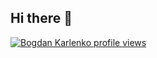 ## Hi there 👋

[![Bogdan Karlenko profile views](https://u8views.com/api/v1/github/profiles/30104759/views/day-week-month-total-count.svg)](https://u8views.com/github/bogdan-karlenko)

<!--
**bogdan-karlenko/bogdan-karlenko** is a ✨ _special_ ✨ repository because its `README.md` (this file) appears on your GitHub profile.

Here are some ideas to get you started:

- 🔭 I’m currently working on ...
- 🌱 I’m currently learning ...
- 👯 I’m looking to collaborate on ...
- 🤔 I’m looking for help with ...
- 💬 Ask me about ...
- 📫 How to reach me: ...
- 😄 Pronouns: ...
- ⚡ Fun fact: ...
-->
